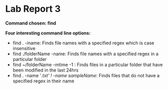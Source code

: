 # Lab Report 3

**Command chosen: find**

**Four interesting command line options:**

* find . -iname: Finds file names with a specified regex which is case insensitive
* find ./folderName -name: Finds file names with a specified regex in a particular folder
* find ~/folderName -mtime -1 : Finds files in a particular folder that have been modified in the last 24hrs
* find . -name '*.txt' ! -name sampleName*: Finds files that do not have a specified regex in their name

